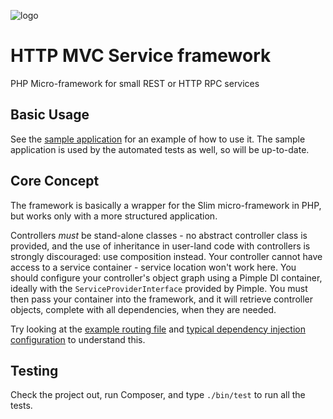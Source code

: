 ![logo](http://northcyprusfreepress.com/wp-content/uploads/2014/09/sainsburys-entertainment.png)

HTTP MVC Service framework
==========================

PHP Micro-framework for small REST or HTTP RPC services

Basic Usage
-----------

See the [sample application](https://github.com/anobii/http-mvc-service/tree/master/src-dev/sample-application) for an example of how to use it.  The sample application is used by the automated tests as well, so will be up-to-date.

Core Concept
------------

The framework is basically a wrapper for the Slim micro-framework in PHP, but works only with a more structured application.

Controllers *must* be stand-alone classes - no abstract controller class is provided, and the use of inheritance in user-land code with controllers is strongly discouraged: use composition instead.  Your controller cannot have access to a service container - service location won't work here.  You should configure your controller's object graph using a Pimple DI container, ideally with the ```ServiceProviderInterface``` provided by Pimple.  You must then pass your container into the framework, and it will retrieve controller objects, complete with all dependencies, when they are needed.

Try looking at the [example routing file](https://github.com/anobii/http-mvc-service/blob/master/src-dev/sample-application/config/routing.php) and [typical dependency injection configuration](https://github.com/anobii/http-mvc-service/blob/master/src-dev/sample-application/src/Ents/HttpMvcService/Dev/DiServiceProvider.php) to understand this.

Testing
-------

Check the project out, run Composer, and type ```./bin/test``` to run all the tests.

